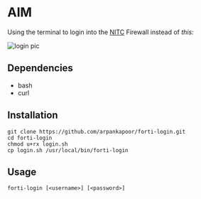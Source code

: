 AIM
===
Using the terminal to login into the [NITC](http://www.nitc.ac.in/) Firewall instead of *this:*

![login pic](http://i.imgur.com/3tIwMt2.jpg)

Dependencies
------------
* bash
* curl

Installation
------------
    git clone https://github.com/arpankapoor/forti-login.git
    cd forti-login
    chmod u+rx login.sh
    cp login.sh /usr/local/bin/forti-login

Usage
-----
    forti-login [<username>] [<password>]
